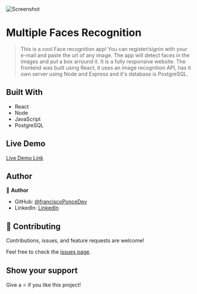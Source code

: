 ![Screenshot](https://user-images.githubusercontent.com/93161838/155183324-84b6401a-f315-4a1a-acd7-270291b7f98e.png)

# Multiple Faces Recognition

> This is a cool Face recognition app! You can register/signin with your e-mail and paste the url of any image. The app will detect faces in the images and put a box arround it. It is a fully responsive website. The frontend was built using React, it uses an image recognition API, has it own server using Node and Express and it's database is PostgreSQL.


## Built With

- React
- Node
- JavaScript
- PostgreSQL

## Live Demo

[Live Demo Link](https://multiplefacerecognitionapp.herokuapp.com)


## Author

👤 **Author**

- GitHub: [@franciscoPonceDev](https://github.com/franciscoPonceDev)
- LinkedIn: [LinkedIn](https://www.linkedin.com/in/dev-ponce/)

## 🤝 Contributing

Contributions, issues, and feature requests are welcome!

Feel free to check the [issues page](../../issues/).

## Show your support

Give a ⭐️ if you like this project!
